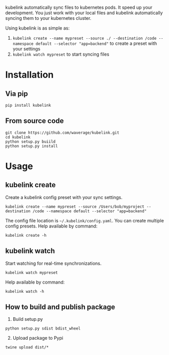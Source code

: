 kubelink automatically sync files to kubernetes pods. It speed up your development. You just work with your local files and kubelink automatically syncing them to your kubernetes cluster.

Using kubelink is as simple as:
1. `kubelink create --name mypreset --source ./ --destination /code --namespace default --selector "app=backend"` to create a preset with your settings
2. `kubelink watch mypreset` to start syncing files


Installation
============

Via pip
-------
```
pip install kubelink
```

From source code
----------------
```
git clone https://github.com/waverage/kubelink.git
cd kubelink
python setup.py buiild
python setup.py install
```

Usage
=====


kubelink create
---------------

Create a kubelink config preset with your sync settings.

```
kubelink create --name mypreset --source /Users/bob/myproject --destination /code --namespace default --selector "app=backend"
```
The config file location is `~/.kubelink/config.yaml`.
You can create multiple config presets.
Help available by command:
```
kubelink create -h
```

kubelink watch
--------------
Start watching for real-time synchronizations.
```
kubelink watch mypreset
```

Help available by command:
```
kubelink watch -h
```

How to build and publish package
--------------------------------
1.  Build setup.py
```
python setup.py sdist bdist_wheel
```
2. Upload package to Pypi
```
twine upload dist/*
```